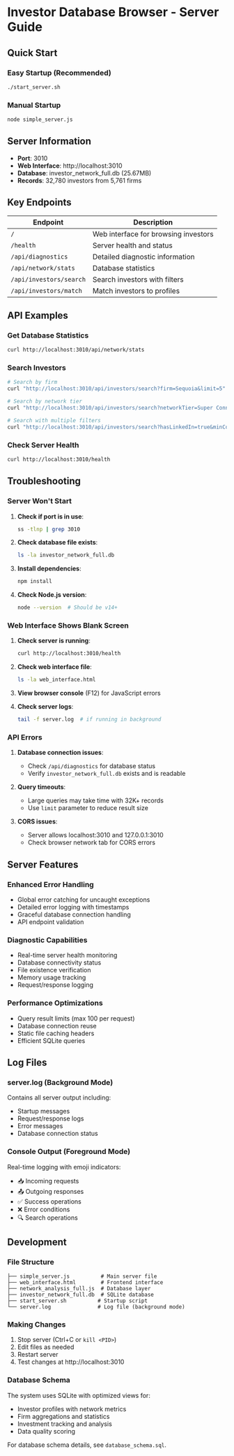 # Investor Database Browser - Server Guide

## Quick Start

### Easy Startup (Recommended)
```bash
./start_server.sh
```

### Manual Startup
```bash
node simple_server.js
```

## Server Information

- **Port**: 3010
- **Web Interface**: http://localhost:3010
- **Database**: investor_network_full.db (25.67MB)
- **Records**: 32,780 investors from 5,761 firms

## Key Endpoints

| Endpoint | Description |
|----------|-------------|
| `/` | Web interface for browsing investors |
| `/health` | Server health and status |
| `/api/diagnostics` | Detailed diagnostic information |
| `/api/network/stats` | Database statistics |
| `/api/investors/search` | Search investors with filters |
| `/api/investors/match` | Match investors to profiles |

## API Examples

### Get Database Statistics
```bash
curl http://localhost:3010/api/network/stats
```

### Search Investors
```bash
# Search by firm
curl "http://localhost:3010/api/investors/search?firm=Sequoia&limit=5"

# Search by network tier
curl "http://localhost:3010/api/investors/search?networkTier=Super Connected&limit=10"

# Search with multiple filters
curl "http://localhost:3010/api/investors/search?hasLinkedIn=true&minConnections=1000&limit=20"
```

### Check Server Health
```bash
curl http://localhost:3010/health
```

## Troubleshooting

### Server Won't Start

1. **Check if port is in use**:
   ```bash
   ss -tlnp | grep 3010
   ```

2. **Check database file exists**:
   ```bash
   ls -la investor_network_full.db
   ```

3. **Install dependencies**:
   ```bash
   npm install
   ```

4. **Check Node.js version**:
   ```bash
   node --version  # Should be v14+ 
   ```

### Web Interface Shows Blank Screen

1. **Check server is running**:
   ```bash
   curl http://localhost:3010/health
   ```

2. **Check web interface file**:
   ```bash
   ls -la web_interface.html
   ```

3. **View browser console** (F12) for JavaScript errors

4. **Check server logs**:
   ```bash
   tail -f server.log  # if running in background
   ```

### API Errors

1. **Database connection issues**:
   - Check `/api/diagnostics` for database status
   - Verify `investor_network_full.db` exists and is readable

2. **Query timeouts**:
   - Large queries may take time with 32K+ records
   - Use `limit` parameter to reduce result size

3. **CORS issues**:
   - Server allows localhost:3010 and 127.0.0.1:3010
   - Check browser network tab for CORS errors

## Server Features

### Enhanced Error Handling
- Global error catching for uncaught exceptions
- Detailed error logging with timestamps
- Graceful database connection handling
- API endpoint validation

### Diagnostic Capabilities
- Real-time server health monitoring
- Database connectivity status
- File existence verification
- Memory usage tracking
- Request/response logging

### Performance Optimizations
- Query result limits (max 100 per request)
- Database connection reuse
- Static file caching headers
- Efficient SQLite queries

## Log Files

### server.log (Background Mode)
Contains all server output including:
- Startup messages
- Request/response logs
- Error messages
- Database connection status

### Console Output (Foreground Mode)
Real-time logging with emoji indicators:
- 📥 Incoming requests
- 📤 Outgoing responses
- ✅ Success operations
- ❌ Error conditions
- 🔍 Search operations

## Development

### File Structure
```
├── simple_server.js          # Main server file
├── web_interface.html        # Frontend interface
├── network_analysis_full.js  # Database layer
├── investor_network_full.db  # SQLite database
├── start_server.sh          # Startup script
└── server.log               # Log file (background mode)
```

### Making Changes
1. Stop server (Ctrl+C or `kill <PID>`)
2. Edit files as needed
3. Restart server
4. Test changes at http://localhost:3010

### Database Schema
The system uses SQLite with optimized views for:
- Investor profiles with network metrics
- Firm aggregations and statistics
- Investment tracking and analysis
- Data quality scoring

For database schema details, see `database_schema.sql`.